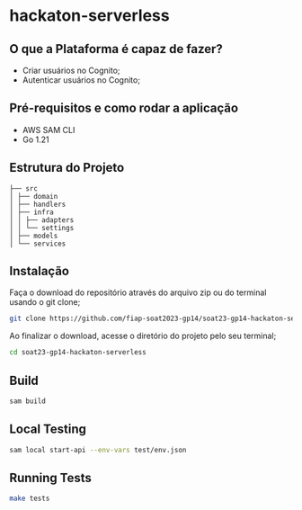 # hackaton-serverless

## O que a Plataforma é capaz de fazer?
- Criar usuários no Cognito;
- Autenticar usuários no Cognito;

## Pré-requisitos e como rodar a aplicação
- AWS SAM CLI
- Go 1.21

## Estrutura do Projeto
```
├── src
│ ├── domain
│ ├── handlers
│ ├── infra
│ │ ├── adapters
│ │ └── settings
│ ├── models
│ └── services
```

## Instalação
Faça o download do repositório através do arquivo zip ou do terminal usando o git clone;

```bash
git clone https://github.com/fiap-soat2023-gp14/soat23-gp14-hackaton-serverless
```

Ao finalizar o download, acesse o diretório do projeto pelo seu terminal;

```bash
cd soat23-gp14-hackaton-serverless
```

## Build
```bash
sam build
```

## Local Testing
```bash
sam local start-api --env-vars test/env.json
```

## Running Tests
```bash
make tests
```